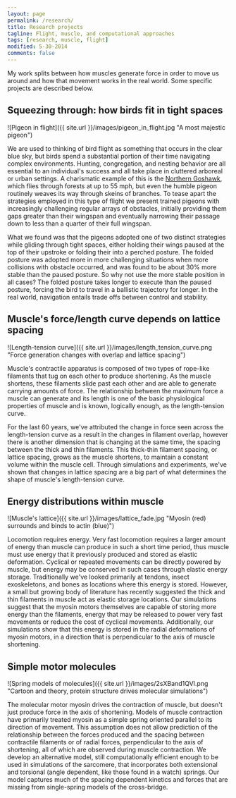 ```yaml
---
layout: page
permalink: /research/
title: Research projects
tagline: Flight, muscle, and computational approaches 
tags: [research, muscle, flight]
modified: 5-30-2014
comments: false
---
```



My work splits between how muscles generate force in order to move us around and how that movement works in the real world. Some specific projects are described below. 

## Squeezing through: how birds fit in tight spaces

![Pigeon in flight]({{ site.url }}/images/pigeon_in_flight.jpg "A most majestic pigeon")

We are used to thinking of bird flight as something that occurs in the clear blue sky, but birds spend a substantial portion of their time navigating complex environments. Hunting, congregation, and nesting behavior are all essential to an individual's success and all take place in cluttered arboreal or urban settings. A charismatic example of this is the [Northern Goshawk](https://www.youtube.com/watch?feature=player_detailpage&v=p-_RHRAzUHM#t=104), which flies through forests at up to 55 mph, but even the humble pigeon routinely weaves its way through skeins of branches. To tease apart the strategies employed in this type of flight we present trained pigeons with increasingly challenging regular arrays of obstacles, initially providing them gaps greater than their wingspan and eventually narrowing their passage down to less than a quarter of their full wingspan. 

What we found was that the pigeons adopted one of two distinct strategies while gliding through tight spaces, either holding their wings paused at the top of their upstroke or folding their into a perched posture. The folded posture was adopted more in more challenging situations when more collisions with obstacle occurred, and was found to be about 30% more stable than the paused posture. So why not use the more stable position in all cases? The folded posture takes longer to execute than the paused posture, forcing the bird to travel in a ballistic trajectory for longer. In the real world, navigation entails trade offs between control and stability.

## Muscle's force/length curve depends on lattice spacing

![Length-tension curve]({{ site.url }}/images/length_tension_curve.png "Force generation changes with overlap and lattice spacing")

Muscle's contractile apparatus is composed of two types of rope-like filaments that tug on each other to produce shortening. As the muscle shortens, these filaments slide past each other and are able to generate carrying amounts of force. The relationship between the maximum force a muscle can generate and its length is one of the basic physiological properties of muscle and is known, logically enough, as the length-tension curve. 

For the last 60 years, we've attributed the change in force seen across the length-tension curve as a result in the changes in filament overlap, however there is another dimension that is changing at the same time, the spacing between the thick and thin filaments. This thick-thin filament spacing, or lattice spacing, grows as the muscle shortens, to maintain a constant volume within the muscle cell. Through simulations and experiments, we've shown that changes in lattice spacing are a big part of what determines the shape of muscle's length-tension curve. 

## Energy distributions within muscle

![Muscle's lattice]({{ site.url }}/images/lattice_fade.jpg "Myosin (red) surrounds and binds to actin (blue)")

Locomotion requires energy. Very fast locomotion requires a larger amount of energy than muscle can produce in such a short time period, thus muscle must use energy that it previously produced and stored as elastic deformation. Cyclical or repeated movements can be directly powered by muscle, but energy may be conserved in such cases through elastic energy storage. Traditionally we've looked primarily at tendons, insect exoskeletons, and bones as locations where this energy is stored. However, a small but growing body of literature has recently suggested the thick and thin filaments in muscle act as elastic storage locations. Our simulations suggest that the myosin motors themselves are capable of storing more energy than the filaments, energy that may be released to power very fast movements or reduce the cost of cyclical movements. Additionally, our simulations show that this energy is stored in the radial deformations of myosin motors, in a direction that is perpendicular to the axis of muscle shortening.

## Simple motor molecules

![Spring models of molecules]({{ site.url }}/images/2sXBand1QVI.png "Cartoon and theory, protein structure drives molecular simulations")

The molecular motor myosin drives the contraction of muscle, but doesn't just produce force in the axis of shortening. Models of muscle contraction have primarily treated myosin as a simple spring oriented parallel to its direction of movement. This assumption does not allow prediction of the relationship between the forces produced and the spacing between contractile filaments or of radial forces, perpendicular to the axis of shortening, all of which are observed during muscle contraction. We develop an alternative model, still computationally efficient enough to be used in simulations of the sarcomere, that incorporates both extensional and torsional (angle dependent, like those found in a watch) springs. Our model captures much of the spacing dependent kinetics and forces that are missing from single-spring models of the cross-bridge.

